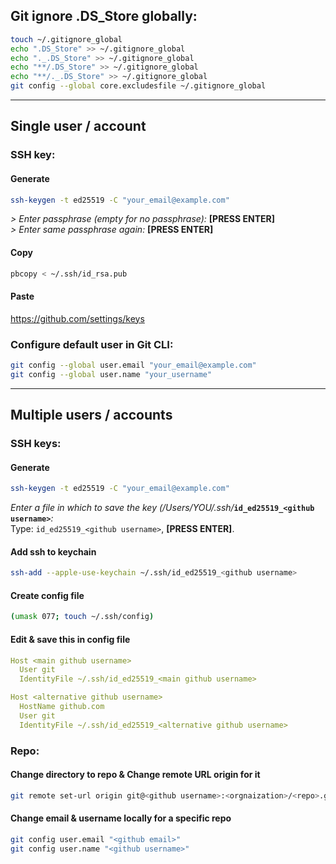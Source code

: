 ## Git ignore .DS_Store globally:
```bash
touch ~/.gitignore_global
echo ".DS_Store" >> ~/.gitignore_global
echo "._.DS_Store" >> ~/.gitignore_global
echo "**/.DS_Store" >> ~/.gitignore_global
echo "**/._.DS_Store" >> ~/.gitignore_global
git config --global core.excludesfile ~/.gitignore_global
```

---

## Single user / account

### SSH key:

#### Generate
```bash
ssh-keygen -t ed25519 -C "your_email@example.com"
```
*> Enter passphrase (empty for no passphrase):* **[PRESS ENTER]**  
*> Enter same passphrase again:* **[PRESS ENTER]**
#### Copy
```bash
pbcopy < ~/.ssh/id_rsa.pub
```
#### Paste
https://github.com/settings/keys


### Configure default user in Git CLI:
```bash
git config --global user.email "your_email@example.com"
git config --global user.name "your_username"
```

---

## Multiple users / accounts

### SSH keys:

#### Generate
```bash
ssh-keygen -t ed25519 -C "your_email@example.com"
```
*Enter a file in which to save the key (/Users/YOU/.ssh/***`id_ed25519_<github username>`***:*  
Type: `id_ed25519_<github username>`, **[PRESS ENTER]**. 

#### Add ssh to keychain
```bash
ssh-add --apple-use-keychain ~/.ssh/id_ed25519_<github username>
```

#### Create config file
```bash
(umask 077; touch ~/.ssh/config)
```

#### Edit & save this in config file
```YAML
Host <main github username>
  User git
  IdentityFile ~/.ssh/id_ed25519_<main github username>

Host <alternative github username>
  HostName github.com
  User git
  IdentityFile ~/.ssh/id_ed25519_<alternative github username>
```


### Repo:

#### Change directory to repo & Change remote URL origin for it
```bash
git remote set-url origin git@<github username>:<orgnaization>/<repo>.git
```

#### Change email & username locally for a specific repo
```bash
git config user.email "<github email>"
git config user.name "<github username>"
```
